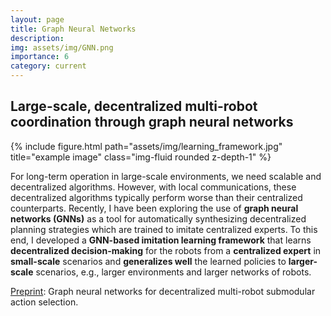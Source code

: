 ```yaml
---
layout: page
title: Graph Neural Networks
description: 
img: assets/img/GNN.png
importance: 6
category: current
---
```


## Large-scale, decentralized multi-robot coordination through graph neural networks

<div class="row">
    <div class="col-sm mt-3 mt-md-0">
        {% include figure.html path="assets/img/learning_framework.jpg" title="example image" class="img-fluid rounded z-depth-1" %}
    </div>
</div>

For long-term operation in large-scale environments, we need scalable and decentralized algorithms. However, with local communications, these decentralized algorithms typically perform worse than their centralized counterparts. Recently, I have been exploring the use of **graph neural networks (GNNs)** as a tool for automatically synthesizing decentralized planning strategies which are trained to imitate centralized experts. To this end, I developed a **GNN-based imitation learning framework** that learns **decentralized decision-making** for the robots from a **centralized expert** in **small-scale** scenarios and **generalizes well** the learned policies to **larger-scale** scenarios, e.g., larger environments and larger networks of robots.

[Preprint](https://arxiv.org/abs/2105.08601): Graph neural networks for decentralized multi-robot submodular action selection.
